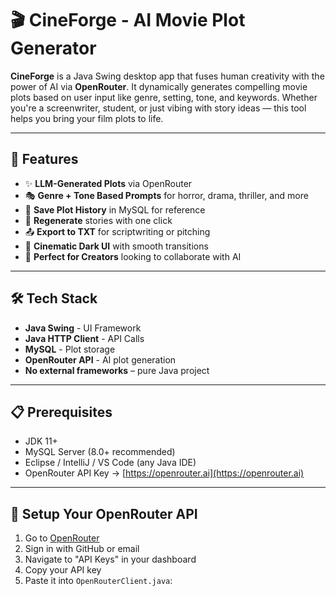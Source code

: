 # 🎬 CineForge - AI Movie Plot Generator

**CineForge** is a Java Swing desktop app that fuses human creativity with the power of AI via **OpenRouter**. It dynamically generates compelling movie plots based on user input like genre, setting, tone, and keywords. Whether you're a screenwriter, student, or just vibing with story ideas — this tool helps you bring your film plots to life.

---

## 🔮 Features

- ✨ **LLM-Generated Plots** via OpenRouter
- 🎭 **Genre + Tone Based Prompts** for horror, drama, thriller, and more
- 💾 **Save Plot History** in MySQL for reference
- 🔁 **Regenerate** stories with one click
- 📤 **Export to TXT** for scriptwriting or pitching
- 🌚 **Cinematic Dark UI** with smooth transitions
- 👥 **Perfect for Creators** looking to collaborate with AI

---

## 🛠️ Tech Stack

- **Java Swing** - UI Framework
- **Java HTTP Client** - API Calls
- **MySQL** - Plot storage
- **OpenRouter API** - AI plot generation
- **No external frameworks** – pure Java project

---

## 📋 Prerequisites

- JDK 11+
- MySQL Server (8.0+ recommended)
- Eclipse / IntelliJ / VS Code (any Java IDE)
- OpenRouter API Key → [https://openrouter.ai](https://openrouter.ai)

---

## 🔑 Setup Your OpenRouter API

1. Go to [OpenRouter](https://openrouter.ai/)
2. Sign in with GitHub or email
3. Navigate to "API Keys" in your dashboard
4. Copy your API key
5. Paste it into `OpenRouterClient.java`:

